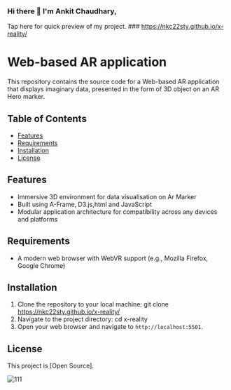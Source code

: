 

### Hi there 👋 I'm Ankit Chaudhary,

Tap here for quick preview of my project. ### https://nkc22sty.github.io/x-reality/   

# Web-based AR application

This repository contains the source code for a Web-based AR application that displays imaginary data, presented in the form of 3D object on an AR Hero marker.

## Table of Contents

- [Features](#features)
- [Requirements](#requirements)
- [Installation](#installation)
- [License](#license)

## Features

- Immersive 3D environment for data visualisation on Ar Marker
- Built using A-Frame, D3.js,html and JavaScript
- Modular application architecture for compatibility across any devices and platforms


## Requirements

- A modern web browser with WebVR support (e.g., Mozilla Firefox, Google Chrome)


## Installation

1. Clone the repository to your local machine: git clone https://nkc22sty.github.io/x-reality/
2. Navigate to the project directory: cd x-reality
3. Open your web browser and navigate to `http://localhost:5501`.

## License

This project is [Open Source].

![111](https://user-images.githubusercontent.com/127209431/232550697-c3948ccd-19ec-4537-ba9c-bfcf8f39f5b5.jpg)

